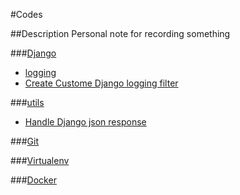 #Codes

##Description
Personal note for recording something

###[Django](https://github.com/kittozheng/Codes/tree/master/Django)
* [logging](https://github.com/kittozheng/Codes/tree/master/Django/logging)
* [Create Custome Django logging filter](https://github.com/kittozheng/Codes/blob/master/Django/logging/logging.md)

###[utils](https://github.com/kittozheng/Codes/tree/master/Django/utils)
* [Handle Django json response](https://github.com/kittozheng/Codes/blob/master/Django/utils/json_handler.md)

###[Git](https://github.com/kittozheng/Codes/tree/master/Git)

###[Virtualenv](https://github.com/kittozheng/Codes/tree/master/Virtualenv)

###[Docker](https://github.com/kittozheng/Codes/tree/master/Docker)